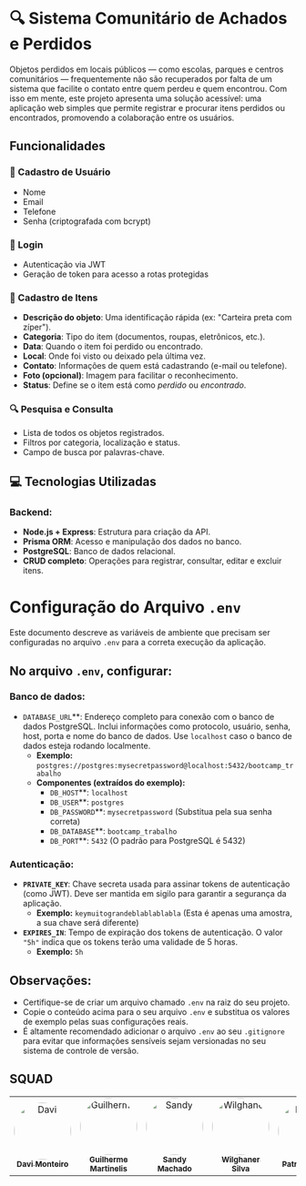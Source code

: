 # 🔍 Sistema Comunitário de Achados e Perdidos

Objetos perdidos em locais públicos — como escolas, parques e centros comunitários — frequentemente não são recuperados por falta de um sistema que facilite o contato entre quem perdeu e quem encontrou. Com isso em mente, este projeto apresenta uma solução acessível: uma aplicação web simples que permite registrar e procurar itens perdidos ou encontrados, promovendo a colaboração entre os usuários.

## Funcionalidades

### 📌 Cadastro de Usuário
- Nome
- Email
- Telefone
- Senha (criptografada com bcrypt)

### 📌 Login
- Autenticação via JWT
- Geração de token para acesso a rotas protegidas

### 📌 Cadastro de Itens
- **Descrição do objeto**: Uma identificação rápida (ex: "Carteira preta com zíper").
- **Categoria**: Tipo do item (documentos, roupas, eletrônicos, etc.).
- **Data**: Quando o item foi perdido ou encontrado.
- **Local**: Onde foi visto ou deixado pela última vez.
- **Contato**: Informações de quem está cadastrando (e-mail ou telefone).
- **Foto (opcional)**: Imagem para facilitar o reconhecimento.
- **Status**: Define se o item está como *perdido* ou *encontrado*.

### 🔍 Pesquisa e Consulta
- Lista de todos os objetos registrados.
- Filtros por categoria, localização e status.
- Campo de busca por palavras-chave.

## 💻 Tecnologias Utilizadas

### Backend:
- **Node.js + Express**: Estrutura para criação da API.
- **Prisma ORM**: Acesso e manipulação dos dados no banco.
- **PostgreSQL**: Banco de dados relacional.
- **CRUD completo**: Operações para registrar, consultar, editar e excluir itens.

# Configuração do Arquivo `.env`

Este documento descreve as variáveis de ambiente que precisam ser configuradas no arquivo `.env` para a correta execução da aplicação.

## No arquivo `.env`, configurar:

### Banco de dados:

- `DATABASE_URL`**: Endereço completo para conexão com o banco de dados PostgreSQL. Inclui informações como protocolo, usuário, senha, host, porta e nome do banco de dados. Use `localhost` caso o banco de dados esteja rodando localmente.
    - **Exemplo:** `postgres://postgres:mysecretpassword@localhost:5432/bootcamp_trabalho`
    - **Componentes (extraídos do exemplo):**
        - `DB_HOST`**: `localhost`
        - `DB_USER`**: `postgres`
        - `DB_PASSWORD`**: `mysecretpassword` (Substitua pela sua senha correta)
        - `DB_DATABASE`**: `bootcamp_trabalho`
        - `DB_PORT`**: `5432` (O padrão para PostgreSQL é 5432)

### Autenticação:

- **`PRIVATE_KEY`**: Chave secreta usada para assinar tokens de autenticação (como JWT). Deve ser mantida em sigilo para garantir a segurança da aplicação.
    - **Exemplo:** `keymuitograndeblablablabla` (Esta é apenas uma amostra, a sua chave será diferente)
- **`EXPIRES_IN`**: Tempo de expiração dos tokens de autenticação. O valor `"5h"` indica que os tokens terão uma validade de 5 horas.
    - **Exemplo:** `5h`

## Observações:

- Certifique-se de criar um arquivo chamado `.env` na raiz do seu projeto.
- Copie o conteúdo acima para o seu arquivo `.env` e substitua os valores de exemplo pelas suas configurações reais.
- É altamente recomendado adicionar o arquivo `.env` ao seu `.gitignore` para evitar que informações sensíveis sejam versionadas no seu sistema de controle de versão.

## SQUAD

  <table>
  <tr>
	<td align="center"><a href="https://www.linkedin.com/in/dmpms?utm_source=share&utm_campaign=share_via&utm_content=profile&utm_medium=android_app"><img style="border-radius: 50%;" src="https://ik.imagekit.io/hcmpwxpo7/6b4729a1-c7fd-4294-83c6-e10abb3d0788.jpeg?updatedAt=1744378005443" width="100px;" alt="Davi"/><br /><sub><b>Davi Monteiro</b></sub></a><br /><a href="https://github.com/DMPMS" title="Davi Monteiro"></a></td> 
    <td align="center"><a href="https://www.linkedin.com/in/guilherme-martinelis?utm_source=share&utm_campaign=share_via&utm_content=profile&utm_medium=android_app"><img style="border-radius: 50%;" src="https://ik.imagekit.io/hcmpwxpo7/88461583.jpeg?updatedAt=1744378476560" width="100px;" alt="Guilherme"/><br /><sub><b>Guilherme Martinelis</b></sub></a><br /><a href="https://github.com/martinelis25lk" title="Guilherme Martinelis"></a></td> 
    <td align="center"><a href="https://www.linkedin.com/in/sandy-machado-/"><img style="border-radius: 50%;" src="https://ik.imagekit.io/hcmpwxpo7/e0f1c3cd-39ae-4691-a4f5-19d18c378575.jpeg?updatedAt=1736183718654" width="100px;" alt="Sandy"/><br /><sub><b>Sandy Machado</b></sub></a><br /><a href="https://github.com/sandymachadoo" title="Sandy Machado"></a></td> 
    <td align="center"><a href="https://www.linkedin.com/in/wilghaner-silva-bb4491220/"><img style="border-radius: 50%;" src="https://ik.imagekit.io/hcmpwxpo7/83884818.jpeg?updatedAt=1744383361003" width="100px;" alt="Wilghaner"/><br /><sub><b>Wilghaner Silva</b></sub></a><br /><a href="https://github.com/WilghanerSilva" title="Wilghaner Silva"></a></td>
<td align="center"><a href="https://www.linkedin.com/in/patriciaferreirash/"><img style="border-radius: 50%;" src="https://ik.imagekit.io/hcmpwxpo7/100604597.png?updatedAt=1744384206299" width="100px;" alt="Patricia"/><br /><sub><b>Patricia Ester</b></sub></a><br /><a href="https://github.com/patriciaferreirash" title="Patricia Ester"></a></td> 
<td align="center"><a href="https://www.linkedin.com/in/carloseduardovs?utm_source=share&utm_campaign=share_via&utm_content=profile&utm_medium=ios_app"><img style="border-radius: 50%;" src="https://ik.imagekit.io/hcmpwxpo7/1692196693079.jpeg?updatedAt=1744474830522" width="100px;" alt="Carlos Eduardo"/><br /><sub><b>Carlos Eduardo</b></sub></a><br /></td> 
<td align="center"><a href="https://br.linkedin.com/in/rayanne-alvila-8232491b4"><img style="border-radius: 50%;" src="https://ik.imagekit.io/hcmpwxpo7/195511743.png?updatedAt=1744474022918" width="100px;" alt="Rayanne"/><br /><sub><b>Rayanne Alvila</b></sub></a><br /><a href="https://github.com/allvila" title="Rayanne Alvila"></a></td> 


</tr>
</table>
